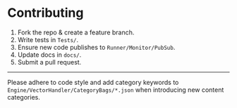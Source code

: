 # Contributing

1. Fork the repo & create a feature branch.  
2. Write tests in `Tests/`.  
3. Ensure new code publishes to `Runner/Monitor/PubSub`.  
4. Update docs in `docs/`.  
5. Submit a pull request.

---

Please adhere to code style and add category keywords to `Engine/VectorHandler/CategoryBags/*.json` when introducing new content categories.
